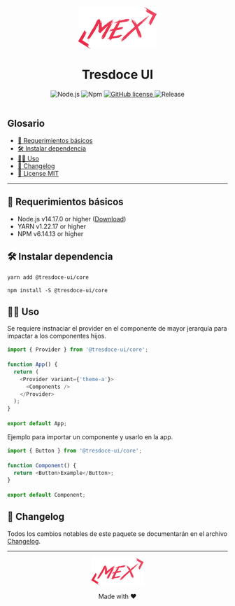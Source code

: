 <div align="center">
    <img alt="mex-logo" width="180" height="auto" src="https://raw.githubusercontent.com/tresdoce/tresdoce-ui/master/.readme-static/logo-mex-red.svg" />
    <h1>Tresdoce UI</h1>
</div>

<div align="center">
    <img src="https://img.shields.io/static/v1.svg?style=flat&label=Node&message=v14.17.0&labelColor=339933&color=757575&logoColor=FFFFFF&logo=Node.js" alt="Node.js"/>
    <img src="https://img.shields.io/static/v1.svg?style=flat&label=Npm&message=v6.14.13&labelColor=CB3837&logoColor=FFFFFF&color=757575&logo=npm" alt="Npm"/>
    <a href="../../license.md">
        <img alt="GitHub license" src="https://img.shields.io/github/license/tresdoce/tresdoce-ui?style=flat">
    </a>
    <img alt="Release" src="https://img.shields.io/npm/v/@tresdoce-ui/core.svg">
    <br/> 
</div>
<br>

## Glosario

- [📝 Requerimientos básicos](#basic-requirements)
- [🛠️ Instalar dependencia](#install-dependencies)
- [👨‍💻 Uso](#use)
- [📄 Changelog](./CHANGELOG.md)
- [📜 License MIT](../../license.md)

---

<a name="basic-requirements"></a>

## 📝 Requerimientos básicos

- Node.js v14.17.0 or higher ([Download](https://nodejs.org/es/download/))
- YARN v1.22.17 or higher
- NPM v6.14.13 or higher

<a name="install-dependencies"></a>

## 🛠️ Instalar dependencia

```
yarn add @tresdoce-ui/core
```

```
npm install -S @tresdoce-ui/core
```

<a name="use"></a>

## 👨‍💻 Uso

Se requiere instnaciar el provider en el componente de mayor jerarquía para impactar a los componentes hijos.

```typescript
import { Provider } from '@tresdoce-ui/core';

function App() {
  return (
    <Provider variant={'theme-a'}>
      <Components />
    </Provider>
  );
}

export default App;
```

Ejemplo para importar un componente y usarlo en la app.

```typescript
import { Button } from '@tresdoce-ui/core';

function Component() {
  return <Button>Example</Button>;
}

export default Component;
```

## 📄 Changelog

Todos los cambios notables de este paquete se documentarán en el archivo [Changelog](./CHANGELOG.md).

---

<div align="center">
    <a href="mailto:mdelgado@tresdoce.com.ar" target="_blank" alt="Send an email">
        <img src="https://raw.githubusercontent.com/tresdoce/tresdoce-ui/master/.readme-static/logo-mex-red.svg" width="120" alt="Mex" />
    </a><br/>
    <p>Made with ❤</p>
</div>
